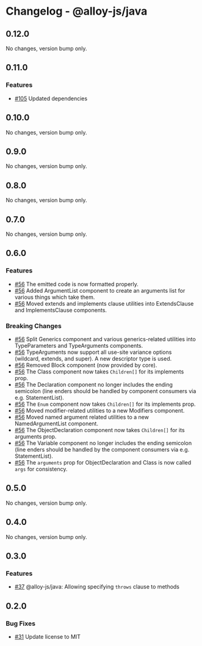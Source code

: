# Changelog - @alloy-js/java

## 0.12.0

No changes, version bump only.

## 0.11.0

### Features

- [#105](https://github.com/alloy-framework/alloy/pull/105) Updated dependencies


## 0.10.0

No changes, version bump only.

## 0.9.0

No changes, version bump only.

## 0.8.0

No changes, version bump only.

## 0.7.0

No changes, version bump only.

## 0.6.0

### Features

- [#56](https://github.com/alloy-framework/alloy/pull/56) The emitted code is now formatted properly.
- [#56](https://github.com/alloy-framework/alloy/pull/56) Added ArgumentList component to create an arguments list for various things which take them.
- [#56](https://github.com/alloy-framework/alloy/pull/56) Moved extends and implements clause utilities into ExtendsClause and ImplementsClause components.

### Breaking Changes

- [#56](https://github.com/alloy-framework/alloy/pull/56) Split Generics component and various generics-related utilities into TypeParameters and TypeArguments components.
- [#56](https://github.com/alloy-framework/alloy/pull/56) TypeArguments now support all use-site variance options (wildcard, extends, and super). A new descriptor type is used.
- [#56](https://github.com/alloy-framework/alloy/pull/56) Removed Block component (now provided by core).
- [#56](https://github.com/alloy-framework/alloy/pull/56) The Class component now takes `Children[]` for its implements prop.
- [#56](https://github.com/alloy-framework/alloy/pull/56) The Declaration component no longer includes the ending semicolon (line enders should be handled by component consumers via e.g. StatementList).
- [#56](https://github.com/alloy-framework/alloy/pull/56) The `Enum` component now takes `Children[]` for its implements prop.
- [#56](https://github.com/alloy-framework/alloy/pull/56) Moved modifier-related utilities to a new Modifiers component.
- [#56](https://github.com/alloy-framework/alloy/pull/56) Moved named argument related utilities to a new NamedArgumentList component.
- [#56](https://github.com/alloy-framework/alloy/pull/56) The ObjectDeclaration component now takes `Children[]` for its arguments prop.
- [#56](https://github.com/alloy-framework/alloy/pull/56) The Variable component no longer includes the ending semicolon (line enders should be handled by the component consumers via e.g. StatementList).
- [#56](https://github.com/alloy-framework/alloy/pull/56) The `arguments` prop for ObjectDeclaration and Class is now called `args` for consistency.


## 0.5.0

No changes, version bump only.

## 0.4.0

No changes, version bump only.

## 0.3.0

### Features

- [#37](https://github.com/alloy-framework/alloy/pull/37) @alloy-js/java: Allowing specifying `throws` clause to methods




## 0.2.0

### Bug Fixes

- [#31](https://github.com/alloy-framework/alloy/pull/31) Update license to MIT


